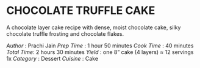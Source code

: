 # CHOCOLATE TRUFFLE CAKE

A chocolate layer cake recipe with dense, moist chocolate cake, silky chocolate truffle frosting and chocolate flakes.

*Author*    : Prachi Jain 
*Prep Time* : 1 hour 50 minutes 
*Cook Time* : 40 minutes 
*Total Time*: 2 hours 30 minutes 
*Yield*     : one 8” cake (4 layers) ≈ 12 servings 1x 
*Category*  : Dessert 
*Cuisine*   : Cake